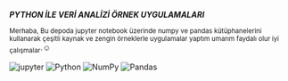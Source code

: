  ***PYTHON İLE VERİ ANALİZİ ÖRNEK UYGULAMALARI*** 

<sub> Merhaba, Bu depoda jupyter notebook üzerinde numpy ve pandas kütüphanelerini kullanarak çeşitli kaynak ve zengin örneklerle uygulamalar yaptım umarım faydalı olur iyi çalışmalar</sub>.:relaxed:




![jupyter](https://img.shields.io/badge/Made%20with-Jupyter-orange?style=for-the-badge&logo=Jupyter)
![Python](https://img.shields.io/badge/python-3670A0?style=for-the-badge&logo=python&logoColor=ffdd54)
![NumPy](https://img.shields.io/badge/numpy-%23013243.svg?style=for-the-badge&logo=numpy&logoColor=white)
![Pandas](https://img.shields.io/badge/pandas-%23150458.svg?style=for-the-badge&logo=pandas&logoColor=white)
